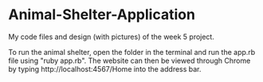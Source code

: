 # Animal-Shelter-Application
My code files and design (with pictures) of the week 5 project. 

To run the animal shelter, open the folder in the terminal and run the app.rb file using "ruby app.rb". 
The website can then be viewed through Chrome by typing http://localhost:4567/Home into the address bar.
